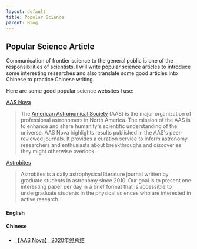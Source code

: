 ```yaml
---
layout: default
title: Popular Science
parent: Blog
---
```


## Popular Science Article

Communication of frontier science to the general public is one of the responsibilities of scientists. I will write popular science articles to introduce some interesting researches and also translate some good articles into Chinese to practice Chinese writing. 

Here are some good popular science websites I use:

[AAS Nova](https://aasnova.org)

> The [American Astronomical Society](http://aas.org/) (AAS) is the major organization of professional astronomers in North America. The mission of the AAS is to enhance and share humanity's scientific understanding of the universe. AAS Nova highlights results published in the AAS's peer-reviewed journals. It provides a curation service to inform astronomy researchers and enthusiasts about breakthroughs and discoveries they might otherwise overlook.


[Astrobites](https://www.eso.org/public/news/)

> Astrobites is a daily astrophysical literature journal written by graduate students in astronomy since 2010. Our goal is to present one interesting paper per day in a brief format that is accessible to undergraduate students in the physical sciences who are interested in active research.


#### English

#### Chinese 
* [【AAS Nova】 2020年终总结](./20200107.html)
